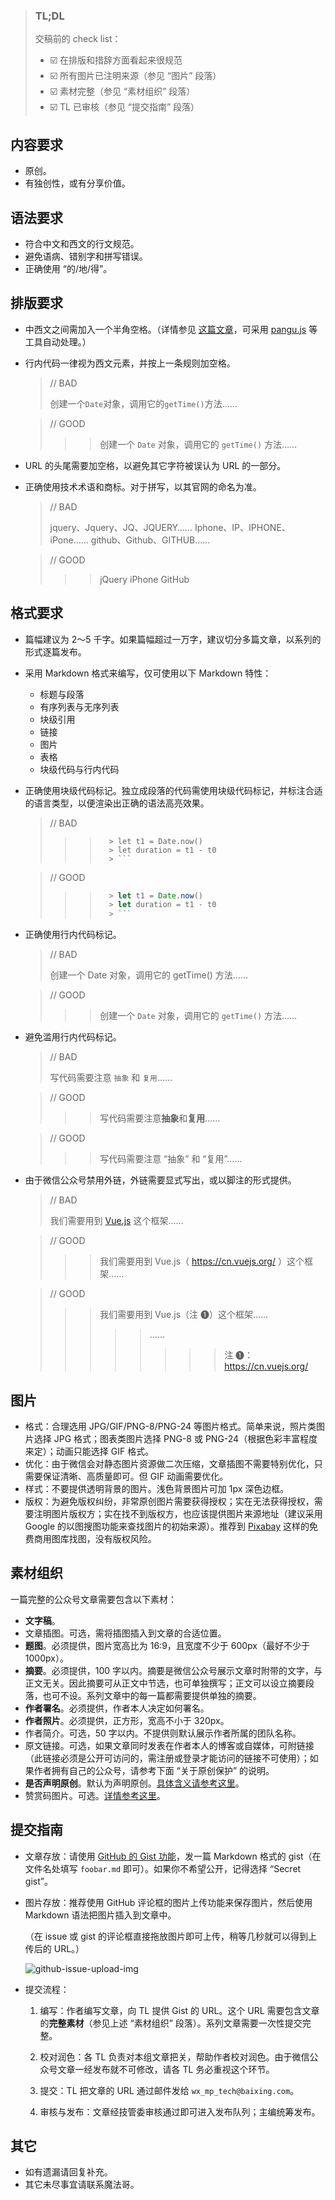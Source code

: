 > ### TL;DL
>
> 交稿前的 check list：
>
> * ☑️ 在排版和措辞方面看起来很规范
> * ☑️ 所有图片已注明来源（参见 “图片” 段落）
> * ☑️ 素材完整（参见 “素材组织” 段落）
> * ☑️ TL 已审核（参见 “提交指南” 段落）


## 内容要求

* 原创。
* 有独创性，或有分享价值。

## 语法要求

* 符合中文和西文的行文规范。
* 避免语病、错别字和拼写错误。
* 正确使用 “的/地/得”。

## 排版要求

* 中西文之间需加入一个半角空格。（详情参见 [这篇文章](https://sspai.com/post/33549)，可采用 [pangu.js](https://github.com/vinta/pangu.js) 等工具自动处理。）

* 行内代码一律视为西文元素，并按上一条规则加空格。

  > // BAD
  >
 	> 创建一个`Date`对象，调用它的`getTime()`方法……

 	> // GOOD
 	>  	>
 	>  	> 	> 创建一个 `Date` 对象，调用它的 `getTime()` 方法……

* URL 的头尾需要加空格，以避免其它字符被误认为 URL 的一部分。

* 正确使用技术术语和商标。对于拼写，以其官网的命名为准。

  > // BAD
  >
  > jquery、Jquery、JQ、JQUERY……
  > Iphone、IP、IPHONE、iPone……
  > github、Github、GITHUB……

 	> // GOOD
 	>  	>
 	>  	> 	> jQuery
 	>  	> 	> iPhone
 	>  	> 	> GitHub

## 格式要求

* 篇幅建议为 2～5 千字。如果篇幅超过一万字，建议切分多篇文章，以系列的形式逐篇发布。

* 采用 Markdown 格式来编写，仅可使用以下 Markdown 特性：

  * 标题与段落
  * 有序列表与无序列表
  * 块级引用
  * 链接
  * 图片
  * 表格
  * 块级代码与行内代码

* 正确使用块级代码标记。独立成段落的代码需使用块级代码标记，并标注合适的语言类型，以便渲染出正确的语法高亮效果。

 	> // BAD
 	>  	>
 	>  	> 	> ```
 	>  	> 	>  	> let t1 = Date.now()
 	>  	> 	>  	> let duration = t1 - t0
 	>  	> 	>  	> ```
 	>  	> 	> ```

 	> // GOOD
 	>  	>
 	>  	> 	> ```js
 	>  	> 	>  	> let t1 = Date.now()
 	>  	> 	>  	> let duration = t1 - t0
 	>  	> 	>  	> ```
 	>  	> 	> ```

* 正确使用行内代码标记。

  > // BAD
  >
 	> 创建一个 Date 对象，调用它的 getTime() 方法……

 	> // GOOD
 	>  	>
 	>  	> 	> 创建一个 `Date` 对象，调用它的 `getTime()` 方法……

* 避免滥用行内代码标记。

  > // BAD
  >
 	> 写代码需要注意 `抽象` 和 `复用`……

 	> // GOOD
 	>  	>
 	>  	> 	> 写代码需要注意**抽象**和**复用**……

 	> // GOOD
 	>  	>
 	>  	> 	> 写代码需要注意 “抽象” 和 “复用”……

* 由于微信公众号禁用外链，外链需要显式写出，或以脚注的形式提供。

  > // BAD
  >
 	> 我们需要用到 [Vue.js](https://cn.vuejs.org/) 这个框架……

 	> // GOOD
 	>  	>
 	>  	> 	> 我们需要用到 Vue.js（ https://cn.vuejs.org/ ）这个框架……

 	> // GOOD
 	>  	>
 	>  	> 	> 我们需要用到 Vue.js（注 ❶）这个框架……
 	>  	> 	>  	>
 	>  	> 	>  	> 	> ……
 	>  	> 	>  	> 	>  	>
 	>  	> 	>  	> 	>  	> 	> > 注 ❶： https://cn.vuejs.org/

## 图片

* 格式：合理选用 JPG/GIF/PNG-8/PNG-24 等图片格式。简单来说，照片类图片选择 JPG 格式；图表类图片选择 PNG-8 或 PNG-24（根据色彩丰富程度来定）；动画只能选择 GIF 格式。
* 优化：由于微信会对静态图片资源做二次压缩，文章插图不需要特别优化，只需要保证清晰、高质量即可。但 GIF 动画需要优化。
* 样式：不要提供透明背景的图片。浅色背景图片可加 1px 深色边框。
* 版权：为避免版权纠纷，非常原创图片需要获得授权；实在无法获得授权，需要注明图片版权方；实在找不到版权方，也应该提供图片来源地址（建议采用 Google 的以图搜图功能来查找图片的初始来源）。推荐到 [Pixabay](https://pixabay.com/) 这样的免费商用图库找图，没有版权风险。

## 素材组织

一篇完整的公众号文章需要包含以下素材：

* **文字稿**。
* 文章插图。可选，需将插图插入到文章的合适位置。
* **题图**。必须提供，图片宽高比为 16:9，且宽度不少于 600px（最好不少于 1000px）。
* **摘要**。必须提供，100 字以内。摘要是微信公众号展示文章时附带的文字，与正文无关。因此摘要可从正文中节选，也可单独撰写；正文可以设立摘要段落，也可不设。系列文章中的每一篇都需要提供单独的摘要。
* **作者署名**。必须提供，作者本人决定如何署名。
* **作者照片**。必须提供，正方形，宽高不小于 320px。
* 作者简介。可选，50 字以内。不提供则默认展示作者所属的团队名称。
* 原文链接。可选，如果文章同时发表在作者本人的博客或自媒体，可附链接（此链接必须是公开可访问的，需注册或登录才能访问的链接不可使用）；如果作者拥有自己的公众号，请参考下面 “关于原创保护” 的说明。
* **是否声明原创**。默认为声明原创。[具体含义请参考这里](https://github.com/baixing/Notes/issues/246#issuecomment-338570885)。
* 赞赏码图片。可选。[详情参考这里](https://github.com/baixing/Notes/issues/246#issuecomment-338577560)。

## 提交指南

* 文章存放：请使用 [GitHub 的 Gist 功能](https://gist.github.com/)，发一篇 Markdown 格式的 gist（在文件名处填写 `foobar.md` 即可）。如果你不希望公开，记得选择 “Secret gist”。

* 图片存放：推荐使用 GitHub 评论框的图片上传功能来保存图片，然后使用 Markdown 语法把图片插入到文章中。

  （在 issue 或 gist 的评论框直接拖放图片即可上传，稍等几秒就可以得到上传后的 URL。）

  ![github-issue-upload-img](https://user-images.githubusercontent.com/5830104/28308674-850c4140-6bd9-11e7-8482-7850bc3d7b17.png)

* 提交流程：

  1. 编写：作者编写文章，向 TL 提供 Gist 的 URL。这个 URL 需要包含文章的**完整素材**（参见上述 “素材组织” 段落）。系列文章需要一次性提交完整。

  2. 校对润色：各 TL 负责对本组文章把关，帮助作者校对润色。由于微信公众号文章一经发布就不可修改，请各 TL 务必重视这个环节。

  3. 提交：TL 把文章的 URL 通过邮件发给 `wx_mp_tech@baixing.com`。

  4. 审核与发布：文章经技管委审核通过即可进入发布队列；主编统筹发布。

## 其它

* 如有遗漏请回复补充。
* 其它未尽事宜请联系魔法哥。